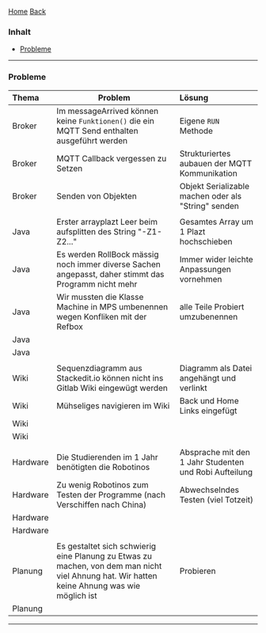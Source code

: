 [Home](home) [Back](DokuSolidus)


### Inhalt ###
- <a href="#p">Probleme</a>



----------

### <a name="p">Probleme</a>

| Thema| Problem  | Lösung| 
| :------- | --- | :---- |
| Broker| Im messageArrived können keine `Funktionen()` die ein MQTT Send enthalten ausgeführt werden | Eigene `RUN` Methode|
|Broker| MQTT Callback vergessen zu Setzen | Strukturiertes aubauen der MQTT Kommunikation |
|Broker | Senden von Objekten|Objekt Serializable machen oder als "String" senden|
| | | |
| Java| Erster arrayplazt Leer beim aufsplitten des String "-Z1-Z2..."| Gesamtes Array um 1 Plazt hochschieben |
| Java| Es werden RollBock mässig noch immer diverse Sachen angepasst, daher stimmt das Programm nicht mehr  |Immer wider leichte Anpassungen vornehmen |
| Java| Wir mussten die Klasse Machine in MPS umbenennen wegen Konfliken mit der Refbox | alle Teile Probiert umzubenennen |
| Java| | |
| Java| | |
| | | |
| Wiki| Sequenzdiagramm aus Stackedit.io können nicht ins Gitlab Wiki eingewügt werden | Diagramm als Datei angehängt und verlinkt |
| Wiki| Mühseliges navigieren im Wiki| Back und Home Links eingefügt |
| Wiki| | |
| Wiki| | |
| | | |
| Hardware| Die Studierenden im 1 Jahr benötigten die Robotinos |Absprache mit den 1 Jahr Studenten und Robi Aufteilung |
| Hardware| Zu wenig Robotinos zum Testen der Programme (nach Verschiffen nach China)|Abwechselndes Testen (viel Totzeit) |
| Hardware| | |
| Hardware| | |
| | | |
| Planung|Es gestaltet sich schwierig eine Planung zu Etwas zu machen, von dem man nicht viel Ahnung hat. Wir hatten keine Ahnung was wie möglich ist |Probieren |
| Planung| | |

----------